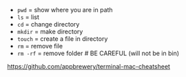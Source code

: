 - `pwd` = show where you are in path
- `ls` = list
- `cd` = change directory
- `mkdir` = make directory
- `touch` = create a file in directory
- `rm` = remove file
- `rm -rf` = remove folder # BE CAREFUL (will not be in bin)

https://github.com/appbrewery/terminal-mac-cheatsheet
